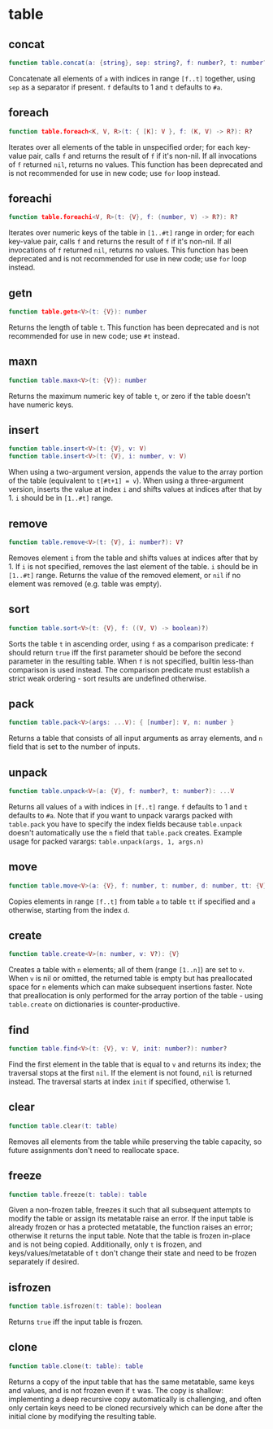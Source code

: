 # table

## concat

```lua
function table.concat(a: {string}, sep: string?, f: number?, t: number?): string
```

Concatenate all elements of `a` with indices in range `[f..t]` together, using `sep` as a separator if present. `f` defaults to 1 and `t` defaults to `#a`.

## foreach

```lua
function table.foreach<K, V, R>(t: { [K]: V }, f: (K, V) -> R?): R?
```

Iterates over all elements of the table in unspecified order; for each key-value pair, calls `f` and returns the result of `f` if it's non-nil. If all invocations of `f` returned `nil`, returns no values. This function has been deprecated and is not recommended for use in new code; use `for` loop instead.

## foreachi

```lua
function table.foreachi<V, R>(t: {V}, f: (number, V) -> R?): R?
```

Iterates over numeric keys of the table in `[1..#t]` range in order; for each key-value pair, calls `f` and returns the result of `f` if it's non-nil. If all invocations of `f` returned `nil`, returns no values. This function has been deprecated and is not recommended for use in new code; use `for` loop instead.

## getn

```lua
function table.getn<V>(t: {V}): number
```

Returns the length of table `t`. This function has been deprecated and is not recommended for use in new code; use `#t` instead.

## maxn

```lua
function table.maxn<V>(t: {V}): number
```

Returns the maximum numeric key of table `t`, or zero if the table doesn't have numeric keys.

## insert

```lua
function table.insert<V>(t: {V}, v: V)
function table.insert<V>(t: {V}, i: number, v: V)
```

When using a two-argument version, appends the value to the array portion of the table (equivalent to `t[#t+1] = v`). When using a three-argument version, inserts the value at index `i` and shifts values at indices after that by 1. `i` should be in `[1..#t]` range.

## remove

```lua
function table.remove<V>(t: {V}, i: number?): V?
```

Removes element `i` from the table and shifts values at indices after that by 1. If `i` is not specified, removes the last element of the table. `i` should be in `[1..#t]` range. Returns the value of the removed element, or `nil` if no element was removed (e.g. table was empty).

## sort

```lua
function table.sort<V>(t: {V}, f: ((V, V) -> boolean)?)
```

Sorts the table `t` in ascending order, using `f` as a comparison predicate: `f` should return `true` iff the first parameter should be before the second parameter in the resulting table. When `f` is not specified, builtin less-than comparison is used instead. The comparison predicate must establish a strict weak ordering - sort results are undefined otherwise.

## pack

```lua
function table.pack<V>(args: ...V): { [number]: V, n: number }
```

Returns a table that consists of all input arguments as array elements, and `n` field that is set to the number of inputs.

## unpack

```lua
function table.unpack<V>(a: {V}, f: number?, t: number?): ...V
```

Returns all values of `a` with indices in `[f..t]` range. `f` defaults to 1 and `t` defaults to `#a`. Note that if you want to unpack varargs packed with `table.pack` you have to specify the index fields because `table.unpack` doesn't automatically use the `n` field that `table.pack` creates. Example usage for packed varargs: `table.unpack(args, 1, args.n)`

## move

```lua
function table.move<V>(a: {V}, f: number, t: number, d: number, tt: {V}?)
```

Copies elements in range `[f..t]` from table `a` to table `tt` if specified and `a` otherwise, starting from the index `d`.

## create

```lua
function table.create<V>(n: number, v: V?): {V}
```

Creates a table with `n` elements; all of them (range `[1..n]`) are set to `v`. When `v` is nil or omitted, the returned table is empty but has preallocated space for `n` elements which can make subsequent insertions faster. Note that preallocation is only performed for the array portion of the table - using `table.create` on dictionaries is counter-productive.

## find

```lua
function table.find<V>(t: {V}, v: V, init: number?): number?
```

Find the first element in the table that is equal to `v` and returns its index; the traversal stops at the first `nil`. If the element is not found, `nil` is returned instead. The traversal starts at index `init` if specified, otherwise 1.

## clear

```lua
function table.clear(t: table)
```

Removes all elements from the table while preserving the table capacity, so future assignments don't need to reallocate space.

## freeze

```lua
function table.freeze(t: table): table
```

Given a non-frozen table, freezes it such that all subsequent attempts to modify the table or assign its metatable raise an error. If the input table is already frozen or has a protected metatable, the function raises an error; otherwise it returns the input table. Note that the table is frozen in-place and is not being copied. Additionally, only `t` is frozen, and keys/values/metatable of `t` don't change their state and need to be frozen separately if desired.

## isfrozen

```lua
function table.isfrozen(t: table): boolean
```

Returns `true` iff the input table is frozen.

## clone

```lua
function table.clone(t: table): table
```

Returns a copy of the input table that has the same metatable, same keys and values, and is not frozen even if `t` was. The copy is shallow: implementing a deep recursive copy automatically is challenging, and often only certain keys need to be cloned recursively which can be done after the initial clone by modifying the resulting table.
